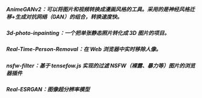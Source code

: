 ##### AnimeGANv2：可以将图片和视频转换成漫画风格的工具。采用的是神经风格迁移+生成对抗网络（GAN）的组合，转换速度快。
##### 3d-photo-inpainting：一个把单张静态照片转化成 3D 图片的项目。
##### Real-Time-Person-Removal：在 Web 浏览器中实时移除人像。
##### nsfw-filter：基于 tensefow.js 实现的过滤 NSFW（裸露、暴力等）图片的浏览器插件
##### Real-ESRGAN：图像超分辨率模型
